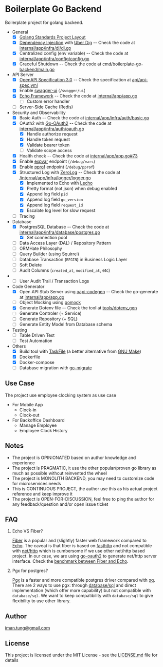 # Boilerplate Go Backend

Boilerplate project for golang backend. 

- General
  - [x] [Golang Standards Project Layout](https://github.com/golang-standards/project-layout)
  - [x] [Dependency Injection](https://en.wikipedia.org/wiki/Dependency_injection) with [Uber Dig](https://github.com/uber-go/dig) -- Check the code at [internal/app/infra/di/di.go](internal/app/infra/di/di.go)
  - [x] Centralized config (env variable) -- Check the code at [internal/app/infra/config/config.go](internal/app/infra/config/config.go)
  - [x] Graceful Shutdown -- Check the code at [cmd/boilerplate-go-backend/main.go](cmd/boilerplate-go-backend/main.go)
- API Server
  - [x] [OpenAPI Specification 3.0](https://swagger.io/resources/open-api/) -- Check the specification at [api/api-spec.yml](api/api-spec.yml)
  - [x] Enable [swagger-ui](https://github.com/swagger-api/swagger-ui) (`/swagger/ui`)
  - [x] [Echo Framework](https://echo.labstack.com/)  -- Check the code at [internal/app/app.go](internal/app/app.go)
    - [ ] Custom error handler
  - [ ] Server-Side Cache (Redis)
- Security and Observability
  - [x] Basic Auth -- Check the code at [internal/app/infra/auth/basic.go](internal/app/infra/auth/basic.go)
  - [x] OAuth2 with [Go-OAuth2](https://github.com/go-oauth2/oauth2) -- Check the code at [internal/app/infra/auth/oauth.go](internal/app/infra/auth/oauth.go)
    - [x] Handle authorize request
    - [x] Handle token request
    - [x] Validate bearer token
    - [ ] Validate scope access
  - [x] Health check -- Check the code at [internal/app/app.go#73](internal/app/app.go#73)
  - [x] Enable [expvar](https://pkg.go.dev/expvar) endpoint (`/debug/vars`) 
  - [x] Enable [pprof](https://pkg.go.dev/net/http/pprof) endpoint (`/debug/pprof`)
  - [x] Structured Log with [ZeroLog](https://github.com/rs/zerolog) -- Check the code at [/internal/app/infra/logger/logger.go](/internal/app/infra/logger/logger.go)
    - [x] Implemented to Echo with [Lecho](https://github.com/ziflex/lecho) 
    - [x] Pretty format (not json) when debug enabled
    - [x] Append log field `pid` 
    - [x] Append log field `go_version`
    - [x] Append log field `request_id`
    - [x] Escalate log level for slow request
  - [ ] Tracing
- Database
  - [x] PostgresSQL Database -- Check the code at [internal/app/infra/database/postgres.go](internal/app/infra/database/postgres.go)
    - [x] Set connection pool 
  - [ ] Data Access Layer (DAL) / Repository Pattern
  - [ ] ORMHate Philosophy
  - [ ] Query Builder (using Squirrel)
  - [ ] Database Transaction (`BEGIN`) in Business Logic Layer
  - [ ] Soft Delete
  - [ ] Audit Columns (`created_at`, `modified_at`, etc)
- - [ ] User Audit Trail / Transaction Logs
- Code Generator
  - [x] Open API Stub Server using [oapi-codegen](github.com/deepmap/oapi-codegen) -- Check the go-generate at [internal/app/app.go](internal/app/app.go) 
  - [ ] Object Mocking using [gomock](https://github.com/uber-go/mock)
  - [x] Generate Dotenv file -- Check the tool at [tools/dotenv_gen](tools/dotenv_gen/README.md)
  - [ ] Generate Controler (+ Service) 
  - [ ] Generate Repository (+ SQL) 
  - [ ] Generate Entity Model from Database schema
- Testing
  - [ ] Table Driven Test
  - [ ] Test Automation
- Others
  - [x] Build tool with [TaskFile](https://taskfile.dev/) (a better alternative from [GNU Make](https://www.gnu.org/software/make/))
  - [x] Dockerfile 
  - [x] Docker-compose
  - [ ] Database migration with [go-migrate](https://github.com/golang-migrate/migrate)

## Use Case

The project use employee clocking system as use case
- For Mobile App 
    - Clock-in
    - Clock-out
- For Backoffice Dashboard
    - Manage Employee
    - Employee Clock History

## Notes 

- The project is OPINIONATED based on author knowledge and experience
- The project is PRAGMATIC, it use the other popular/proven go library as much as possible without reinvented the wheel
- The project is MONOLITH BACKEND, you may need to customize code for microservices needs
- This is CONTINUOUS PROJECT, the author use this as his actual project reference and keep improve it
- The project is OPEN-FOR-DISCUSSION, feel free to ping the author for any feedback/question and/or open issue ticket

## FAQ

1. Echo VS Fiber? 

    [Fiber](https://github.com/gofiber/fiber) is a popular and (slightly) faster web framework compared to [Echo](https://echo.labstack.com/). The caveat is that fiber is based on [fasthttp](https://github.com/valyala/fasthttp) and not compatible with [net/http](https://pkg.go.dev/net/http) which is cumbersome if we use other net/http based project. In our case, we are using [go-oauth2](https://github.com/go-oauth2/oauth2) to generate net/http server interface. Check the [benchmark between Fiber and Echo](https://medium.com/deno-the-complete-reference/go-gin-vs-fiber-vs-echo-how-much-performance-difference-is-really-there-for-a-real-world-use-1ed29d6a3e4d).

2. Pgx for postgres? 

    [Pgx](https://github.com/jackc/pgx) is a faster and more compatible postgres driver compared with [pq](https://github.com/lib/pq). There are 2 ways to use pgx: through [database/sql](https://pkg.go.dev/database/sql) and direct implementation (which offer more capability) but not compatible with `database/sql`. We want to keep compatibility with `database/sql` to give flexibility to use other library.

## Author

<iman.tung@gmail.com>


## License

This project is licensed under the MIT License - see the [LICENSE.md](LICENSE.md) file for details